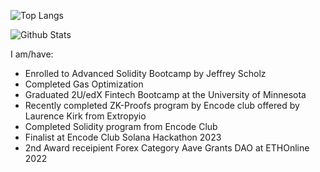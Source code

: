 <div align="left">
<div/>
  
![Top Langs](https://github-readme-stats.vercel.app/api/top-langs/?username=mmsaki&count_private=true&layout=compact&langs_count=8&hide=html,asp,c%23)
  
![Github Stats](https://github-readme-stats.vercel.app/api?username=mmsaki)

I am/have:
- Enrolled to Advanced Solidity Bootcamp by Jeffrey Scholz
- Completed Gas Optimization 
- Graduated 2U/edX Fintech Bootcamp at the University of Minnesota
- Recently completed ZK-Proofs program by Encode club offered by Laurence Kirk from Extropyio
- Completed Solidity program from Encode Club
- Finalist at Encode Club Solana Hackathon 2023
- 2nd Award receipient Forex Category Aave Grants DAO at ETHOnline 2022

